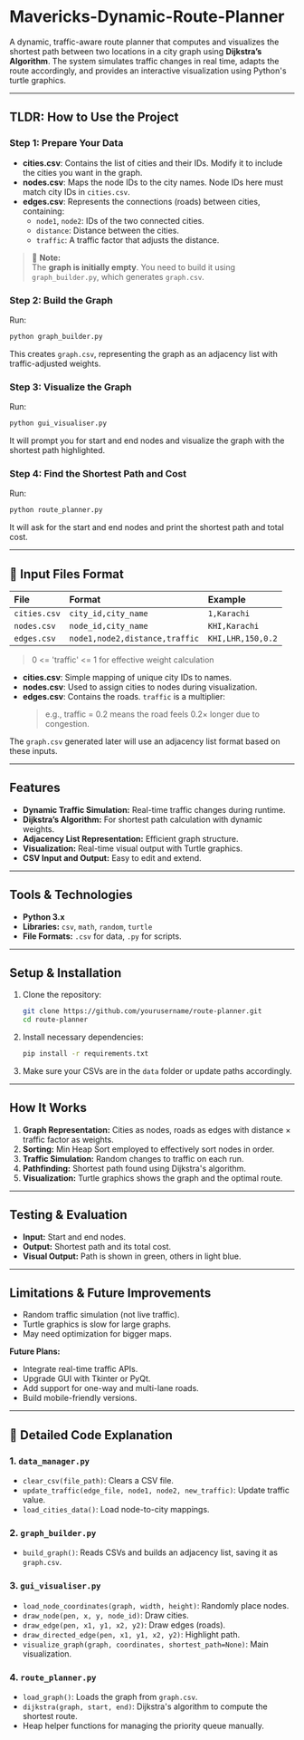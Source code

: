 # Mavericks-Dynamic-Route-Planner

A dynamic, traffic-aware route planner that computes and visualizes the shortest path between two locations in a city graph using **Dijkstra’s Algorithm**. The system simulates traffic changes in real time, adapts the route accordingly, and provides an interactive visualization using Python's turtle graphics.

________________________________________________________________________________

## TLDR: How to Use the Project

### Step 1: Prepare Your Data
- **cities.csv**: Contains the list of cities and their IDs. Modify it to include the cities you want in the graph.
- **nodes.csv**: Maps the node IDs to the city names. Node IDs here must match city IDs in `cities.csv`.
- **edges.csv**: Represents the connections (roads) between cities, containing:
  - `node1`, `node2`: IDs of the two connected cities.
  - `distance`: Distance between the cities.
  - `traffic`: A traffic factor that adjusts the distance.

> 📝 **Note:**  
> The **graph is initially empty**. You need to build it using `graph_builder.py`, which generates `graph.csv`.

### Step 2: Build the Graph
Run:

```bash
python graph_builder.py
```

This creates `graph.csv`, representing the graph as an adjacency list with traffic-adjusted weights.

### Step 3: Visualize the Graph
Run:

```bash
python gui_visualiser.py
```

It will prompt you for start and end nodes and visualize the graph with the shortest path highlighted.

### Step 4: Find the Shortest Path and Cost
Run:

```bash
python route_planner.py
```

It will ask for the start and end nodes and print the shortest path and total cost.

---

## 📂 Input Files Format

| File | Format | Example |
|:----|:------|:--------|
| `cities.csv` | `city_id,city_name` | `1,Karachi` |
| `nodes.csv` | `node_id,city_name` | `KHI,Karachi` |
| `edges.csv` | `node1,node2,distance,traffic` | `KHI,LHR,150,0.2` |
> 0 <= 'traffic' <= 1 for effective weight calculation

- **cities.csv**: Simple mapping of unique city IDs to names.
- **nodes.csv**: Used to assign cities to nodes during visualization.
- **edges.csv**: Contains the roads. `traffic` is a multiplier:  
  > e.g., traffic = 0.2 means the road feels 0.2× longer due to congestion.

The `graph.csv` generated later will use an adjacency list format based on these inputs.

________________________________________________________________________________

## Features

- **Dynamic Traffic Simulation:** Real-time traffic changes during runtime.
- **Dijkstra’s Algorithm:** For shortest path calculation with dynamic weights.
- **Adjacency List Representation:** Efficient graph structure.
- **Visualization:** Real-time visual output with Turtle graphics.
- **CSV Input and Output:** Easy to edit and extend.

________________________________________________________________________________

## Tools & Technologies

- **Python 3.x**
- **Libraries:** `csv`, `math`, `random`, `turtle`
- **File Formats:** `.csv` for data, `.py` for scripts.

________________________________________________________________________________

## Setup & Installation

1. Clone the repository:

   ```bash
   git clone https://github.com/yourusername/route-planner.git
   cd route-planner
   ```

2. Install necessary dependencies:

   ```bash
   pip install -r requirements.txt
   ```

3. Make sure your CSVs are in the `data` folder or update paths accordingly.

________________________________________________________________________________

## How It Works

1. **Graph Representation:** Cities as nodes, roads as edges with distance × traffic factor as weights.
2. **Sorting:** Min Heap Sort employed to effectively sort nodes in order.
3. **Traffic Simulation:** Random changes to traffic on each run.
4. **Pathfinding:** Shortest path found using Dijkstra's algorithm.
5. **Visualization:** Turtle graphics shows the graph and the optimal route.

________________________________________________________________________________

## Testing & Evaluation

- **Input:** Start and end nodes.
- **Output:** Shortest path and its total cost.
- **Visual Output:** Path is shown in green, others in light blue.

________________________________________________________________________________

## Limitations & Future Improvements

- Random traffic simulation (not live traffic).
- Turtle graphics is slow for large graphs.
- May need optimization for bigger maps.

**Future Plans:**
- Integrate real-time traffic APIs.
- Upgrade GUI with Tkinter or PyQt.
- Add support for one-way and multi-lane roads.
- Build mobile-friendly versions.
________________________________________________________________________________

## 📜 Detailed Code Explanation

### 1. `data_manager.py`
- `clear_csv(file_path)`: Clears a CSV file.
- `update_traffic(edge_file, node1, node2, new_traffic)`: Update traffic value.
- `load_cities_data()`: Load node-to-city mappings.

### 2. `graph_builder.py`
- `build_graph()`: Reads CSVs and builds an adjacency list, saving it as `graph.csv`.

### 3. `gui_visualiser.py`
- `load_node_coordinates(graph, width, height)`: Randomly place nodes.
- `draw_node(pen, x, y, node_id)`: Draw cities.
- `draw_edge(pen, x1, y1, x2, y2)`: Draw edges (roads).
- `draw_directed_edge(pen, x1, y1, x2, y2)`: Highlight path.
- `visualize_graph(graph, coordinates, shortest_path=None)`: Main visualization.

### 4. `route_planner.py`
- `load_graph()`: Loads the graph from `graph.csv`.
- `dijkstra(graph, start, end)`: Dijkstra's algorithm to compute the shortest route.
- Heap helper functions for managing the priority queue manually.
